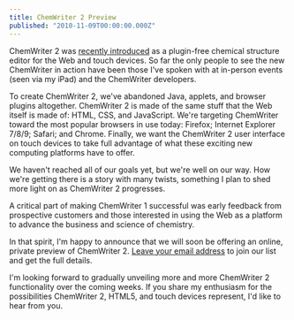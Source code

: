 ```yaml
---
title: ChemWriter 2 Preview
published: "2010-11-09T00:00:00.000Z"
---
```


ChemWriter 2 was [recently introduced](/articles/2010/09/02/chemwriter-2-fall-2010-acs-lightning-talk-slides-and-ideas-for-future-sessions/) as a plugin-free chemical structure editor for the Web and touch devices. So far the only people to see the new ChemWriter in action have been those I've spoken with at in-person events (seen via my iPad) and the ChemWriter developers.

To create ChemWriter 2, we've abandoned Java, applets, and browser plugins altogether. ChemWriter 2 is made of the same stuff that the Web itself is made of: HTML, CSS, and JavaScript. We're targeting ChemWriter toward the most popular browsers in use today: Firefox; Internet Explorer 7/8/9; Safari; and Chrome. Finally, we want the ChemWriter 2 user interface on touch devices to take full advantage of what these exciting new computing platforms have to offer.

We haven't reached all of our goals yet, but we're well on our way. How we're getting there is a story with many twists, something I plan to shed more light on as ChemWriter 2 progresses.

A critical part of making ChemWriter 1 successful was early feedback from prospective customers and those interested in using the Web as a platform to advance the business and science of chemistry.

In that spirit, I'm happy to announce that we will soon be offering an online, private preview of ChemWriter 2. [Leave your email address](http://chemwriter.com/signups/new) to join our list and get the full details.

I'm looking forward to gradually unveiling more and more ChemWriter 2 functionality over the coming weeks. If you share my enthusiasm for the possibilities ChemWriter 2, HTML5, and touch devices represent, I'd like to hear from you.